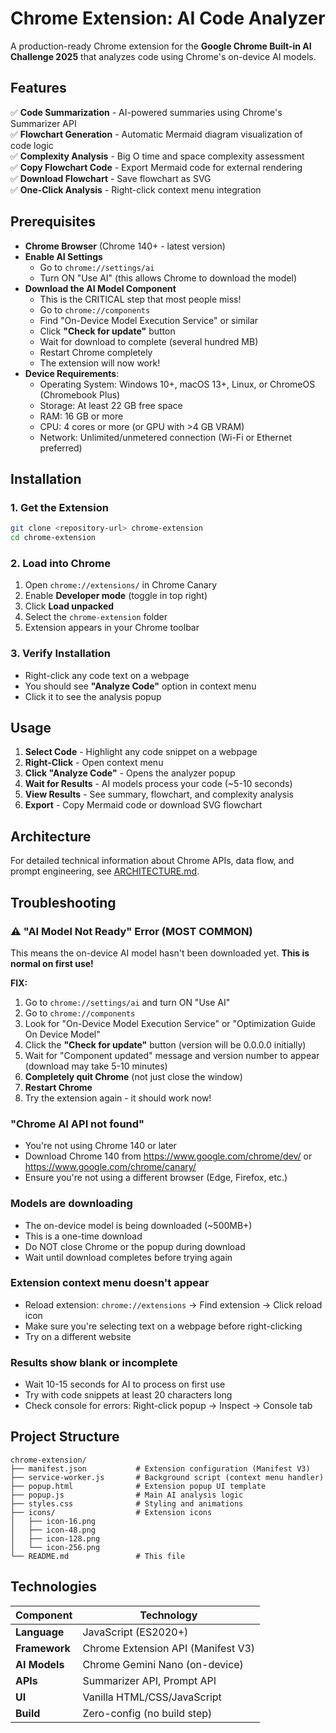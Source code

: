 # Chrome Extension: AI Code Analyzer

A production-ready Chrome extension for the **Google Chrome Built-in AI Challenge 2025** that analyzes code using Chrome's on-device AI models.

## Features

✅ **Code Summarization** - AI-powered summaries using Chrome's Summarizer API  
✅ **Flowchart Generation** - Automatic Mermaid diagram visualization of code logic  
✅ **Complexity Analysis** - Big O time and space complexity assessment  
✅ **Copy Flowchart Code** - Export Mermaid code for external rendering  
✅ **Download Flowchart** - Save flowchart as SVG  
✅ **One-Click Analysis** - Right-click context menu integration  

## Prerequisites

- **Chrome Browser** (Chrome 140+ - latest version)
- **Enable AI Settings** 
  - Go to `chrome://settings/ai`
  - Turn ON "Use AI" (this allows Chrome to download the model)
- **Download the AI Model Component**
  - This is the CRITICAL step that most people miss!
  - Go to `chrome://components`
  - Find "On-Device Model Execution Service" or similar
  - Click **"Check for update"** button
  - Wait for download to complete (several hundred MB)
  - Restart Chrome completely
  - The extension will now work!
- **Device Requirements**:
  - Operating System: Windows 10+, macOS 13+, Linux, or ChromeOS (Chromebook Plus)
  - Storage: At least 22 GB free space
  - RAM: 16 GB or more
  - CPU: 4 cores or more (or GPU with >4 GB VRAM)
  - Network: Unlimited/unmetered connection (Wi-Fi or Ethernet preferred)

## Installation

### 1. Get the Extension
```bash
git clone <repository-url> chrome-extension
cd chrome-extension
```

### 2. Load into Chrome
1. Open `chrome://extensions/` in Chrome Canary
2. Enable **Developer mode** (toggle in top right)
3. Click **Load unpacked**
4. Select the `chrome-extension` folder
5. Extension appears in your Chrome toolbar

### 3. Verify Installation
- Right-click any code text on a webpage
- You should see **"Analyze Code"** option in context menu
- Click it to see the analysis popup

## Usage

1. **Select Code** - Highlight any code snippet on a webpage
2. **Right-Click** - Open context menu
3. **Click "Analyze Code"** - Opens the analyzer popup
4. **Wait for Results** - AI models process your code (~5-10 seconds)
5. **View Results** - See summary, flowchart, and complexity analysis
6. **Export** - Copy Mermaid code or download SVG flowchart

## Architecture

For detailed technical information about Chrome APIs, data flow, and prompt engineering, see [ARCHITECTURE.md](./ARCHITECTURE.md).

## Troubleshooting

### ⚠️ "AI Model Not Ready" Error (MOST COMMON)
This means the on-device AI model hasn't been downloaded yet. **This is normal on first use!**

**FIX:**
1. Go to `chrome://settings/ai` and turn ON "Use AI"
2. Go to `chrome://components`
3. Look for "On-Device Model Execution Service" or "Optimization Guide On Device Model"
4. Click the **"Check for update"** button (version will be 0.0.0.0 initially)
5. Wait for "Component updated" message and version number to appear (download may take 5-10 minutes)
6. **Completely quit Chrome** (not just close the window)
7. **Restart Chrome**
8. Try the extension again - it should work now!

### "Chrome AI API not found"
- You're not using Chrome 140 or later
- Download Chrome 140 from https://www.google.com/chrome/dev/ or https://www.google.com/chrome/canary/
- Ensure you're not using a different browser (Edge, Firefox, etc.)

### Models are downloading
- The on-device model is being downloaded (~500MB+)
- This is a one-time download
- Do NOT close Chrome or the popup during download
- Wait until download completes before trying again

### Extension context menu doesn't appear
- Reload extension: `chrome://extensions` → Find extension → Click reload icon
- Make sure you're selecting text on a webpage before right-clicking
- Try on a different website

### Results show blank or incomplete
- Wait 10-15 seconds for AI to process on first use
- Try with code snippets at least 20 characters long
- Check console for errors: Right-click popup → Inspect → Console tab

## Project Structure

```
chrome-extension/
├── manifest.json           # Extension configuration (Manifest V3)
├── service-worker.js       # Background script (context menu handler)
├── popup.html              # Extension popup UI template
├── popup.js                # Main AI analysis logic
├── styles.css              # Styling and animations
├── icons/                  # Extension icons
│   ├── icon-16.png
│   ├── icon-48.png
│   ├── icon-128.png
│   └── icon-256.png
└── README.md               # This file
```

## Technologies

| Component | Technology |
|-----------|-----------|
| **Language** | JavaScript (ES2020+) |
| **Framework** | Chrome Extension API (Manifest V3) |
| **AI Models** | Chrome Gemini Nano (on-device) |
| **APIs** | Summarizer API, Prompt API |
| **UI** | Vanilla HTML/CSS/JavaScript |
| **Build** | Zero-config (no build step) |
